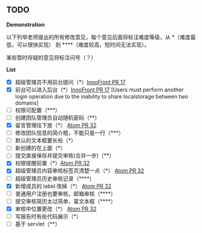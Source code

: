 ## TODO

**Demonstration**

以下列举老师提出的所有修改意见，每个意见后面将标注难度等级，从 \*（难度最低，可以很快实现） 到 \*\*\*\*（难度较高，短时间无法实现）。

某些暂时存疑的意见将标注问号（？）

**List**

- [x] 超级管理员不用前台提问（\*）[InnoFront PR 17](https://github.com/InnovationVault/inno-front/pull/17)
- [x] 前台可以进入后台（\*）[InnoFront PR 17](https://github.com/InnovationVault/inno-front/pull/17) [Users must perform another login operation due to the inability to share localstorage between two domains]
- [ ] 权限可配置（\*\*\*）
- [ ] 创建团队管理员自动随机密码（\*\*）
- [x] 留言管理往下放（\*） [Atom PR 32](https://github.com/InnovationVault/atom/pull/32)
- [ ] 修改团队信息的简介框，不能只是一行（\*\*\*）
- [ ] 默认的文本框要长些（\*）
- [ ] 新创建的在上面（\*）
- [ ] 提交直接保存并提交审核(合并一步)（\*\*）
- [x] 权限提醒前置（\*）[Atom PR 32](https://github.com/InnovationVault/atom/pull/32)
- [x] 超级管理员内容审核标签页清楚一点（\*） [Atom PR 32](https://github.com/InnovationVault/atom/pull/32)
- [ ] 超级管理员历史审核记录（\*\*\*\*）
- [x] 新增成员的 label 改掉（\*） [Atom PR 32](https://github.com/InnovationVault/atom/pull/32)
- [ ] 普通用户注册也要审核，邮箱审核（\*\*\*\*）
- [ ] 提交审核简历太过简单，富文本框（\*\*\*\*）
- [x] 审核中位置更改（\*） [Atom PR 32](https://github.com/InnovationVault/atom/pull/32)
- [ ] 写报告时有些代码展示（\*）
- [ ] 基于 servlet（\*\*）
